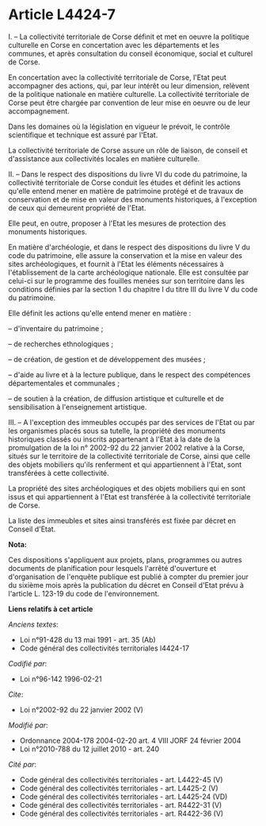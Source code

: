 # Article L4424-7

I. – La collectivité territoriale de Corse définit et met en oeuvre la politique culturelle en Corse en concertation avec les
départements et les communes, et après consultation du conseil économique, social et culturel de Corse.

En concertation avec la collectivité territoriale de Corse, l'Etat peut accompagner des actions, qui, par leur intérêt ou
leur dimension, relèvent de la politique nationale en matière culturelle. La collectivité territoriale de Corse peut être
chargée par convention de leur mise en oeuvre ou de leur accompagnement.

Dans les domaines où la législation en vigueur le prévoit, le contrôle scientifique et technique est assuré par l'Etat.

La collectivité territoriale de Corse assure un rôle de liaison, de conseil et d'assistance aux collectivités locales en
matière culturelle.

II. – Dans le respect des dispositions du livre VI du code du patrimoine, la collectivité territoriale de Corse conduit les
études et définit les actions qu'elle entend mener en matière de patrimoine protégé et de travaux de conservation et de mise
en valeur des monuments historiques, à l'exception de ceux qui demeurent propriété de l'Etat.

Elle peut, en outre, proposer à l'Etat les mesures de protection des monuments historiques.

En matière d'archéologie, et dans le respect des dispositions du livre V du code du patrimoine, elle assure la conservation
et la mise en valeur des sites archéologiques, et fournit à l'Etat les éléments nécessaires à l'établissement de la carte
archéologique nationale. Elle est consultée par celui-ci sur le programme des fouilles menées sur son territoire dans les
conditions définies par la section 1 du chapitre I du titre III du livre V du code du patrimoine.

Elle définit les actions qu'elle entend mener en matière :

– d'inventaire du patrimoine ;

– de recherches ethnologiques ;

– de création, de gestion et de développement des musées ;

– d'aide au livre et à la lecture publique, dans le respect des compétences départementales et communales ;

– de soutien à la création, de diffusion artistique et culturelle et de sensibilisation à l'enseignement artistique.

III. – A l'exception des immeubles occupés par des services de l'Etat ou par les organismes placés sous sa tutelle, la
propriété des monuments historiques classés ou inscrits appartenant à l'Etat à la date de la promulgation de la loi n°
2002-92 du 22 janvier 2002 relative à la Corse, situés sur le territoire de la collectivité territoriale de Corse, ainsi que
celle des objets mobiliers qu'ils renferment et qui appartiennent à l'Etat, sont transférées à cette collectivité.

La propriété des sites archéologiques et des objets mobiliers qui en sont issus et qui appartiennent à l'Etat est transférée
à la collectivité territoriale de Corse.

La liste des immeubles et sites ainsi transférés est fixée par décret en Conseil d'Etat.

**Nota:**

Ces dispositions s'appliquent aux projets, plans, programmes ou autres documents de planification pour lesquels l'arrêté
d'ouverture et d'organisation de l'enquête publique est publié à compter du premier jour du sixième mois après la publication
du décret en Conseil d'Etat prévu à l'article L. 123-19 du code de l'environnement.

**Liens relatifs à cet article**

_Anciens textes_:

  - Loi n°91-428 du 13 mai 1991 - art. 35 (Ab)
  - Code général des collectivités territoriales l4424-17

_Codifié par_:

  - Loi n°96-142 1996-02-21

_Cite_:

  - Loi n°2002-92 du 22 janvier 2002 (V)

_Modifié par_:

  - Ordonnance 2004-178 2004-02-20 art. 4 VIII JORF 24 février 2004
  - Loi n°2010-788 du 12 juillet 2010 - art. 240

_Cité par_:

  - Code général des collectivités territoriales - art. L4422-45 (V)
  - Code général des collectivités territoriales - art. L4425-2 (V)
  - Code général des collectivités territoriales - art. L4425-24 (VD)
  - Code général des collectivités territoriales - art. R4422-31 (V)
  - Code général des collectivités territoriales - art. R4422-36 (V)
